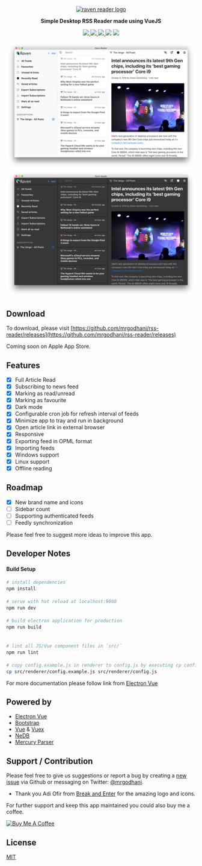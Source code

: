 <p align="center">
    <a href="https://github.com/mrgodhani/rss-reader">
        <img alt="raven reader logo" src="https://github.com/mrgodhani/rss-reader/blob/master/raven-logo.png?raw=true" width="400">
    </a>
</p>

<p align="center">
    <strong>Simple Desktop RSS Reader made using VueJS</strong>
</p>

<p align="center">
<a href="https://travis-ci.org/mrgodhani/raven-reader">
<img src="https://travis-ci.org/mrgodhani/raven-reader.svg?branch=master">
</a>
<a href="https://codeclimate.com/github/mrgodhani/raven-reader/maintainability">
<img src="https://api.codeclimate.com/v1/badges/b19f2a2aaaeae1f85910/maintainability" />
</a>
<a href="https://david-dm.org/mrgodhani/raven-reader" title="dependencies status">
<img src="https://david-dm.org/mrgodhani/raven-reader/status.svg"/>
</a>
<a href="https://david-dm.org/mrgodhani/raven-reader?type=dev" title="devDependencies status">
<img src="https://david-dm.org/mrgodhani/raven-reader/dev-status.svg"/></a>
<a title="MadeWithVueJs.com Shield" href="https://madewithvuejs.com/p/rss-reader-v2-0/shield-link"> <img src="https://madewithvuejs.com/storage/repo-shields/12-shield.svg"/></a>
</p>

![newscreenshot](/newscreenshot.png)
![darkscreenshot](/darkscreenshot.png)

## Download

To download, please visit [https://github.com/mrgodhani/rss-reader/releases](https://github.com/mrgodhani/rss-reader/releases)

Coming soon on Apple App Store.

## Features

- [x] Full Article Read
- [x] Subscribing to news feed
- [x] Marking as read/unread
- [x] Marking as favourite
- [x] Dark mode
- [x] Configurable cron job for refresh interval of feeds
- [x] Minimize app to tray and run in background
- [x] Open article link in external browser
- [x] Responsive
- [x] Exporting feed in OPML format
- [x] Importing feeds
- [x] Windows support
- [x] Linux support
- [x] Offline reading

## Roadmap
- [x] New brand name and icons
- [ ] Sidebar count
- [ ] Supporting authenticated feeds
- [ ] Feedly synchronization

Please feel free to suggest more ideas to improve this app.


## Developer Notes

#### Build Setup

``` bash
# install dependencies
npm install

# serve with hot reload at localhost:9080
npm run dev

# build electron application for production
npm run build


# lint all JS/Vue component files in `src/`
npm run lint

# copy config.example.js in renderer to config.js by executing cp config.example.js config.js and set Mercury parser token
cp src/renderer/config.example.js src/renderer/config.js

```

For more documentation please follow link from [Electron Vue](https://simulatedgreg.gitbooks.io/electron-vue/content/)

## Powered by

- [Electron Vue](https://github.com/SimulatedGREG/electron-vue)
- [Bootstrap](https://getbootstrap.com)
- [Vue](https://www.vuejs.org) & [Vuex](https://vuex.vuejs.org)
- [NeDB](https://github.com/louischatriot/nedb)
- [Mercury Parser](https://mercury.postlight.com/web-parser/)


## Support / Contribution

Please feel free to give us suggestions or report a bug by creating a [new issue](https://github.com/mrgodhani/rss-reader/issues) via Github or messaging on  Twitter: [@mrgodhani](https://twitter.com/mrgodhani).

- Thank you Adi Ofir from [Break and Enter](https://www.breakenter.com) for the amazing logo and icons.

For further support and keep this app maintained you could also buy me a coffee.

<p><a href="https://www.buymeacoffee.com/vXlonHais" target="_blank"><img src="https://www.buymeacoffee.com/assets/img/custom_images/orange_img.png" alt="Buy Me A Coffee" style="height: auto !important;width: auto !important;" ></a></p>

## License
[MIT](https://github.com/mrgodhani/rss-reader/blob/master/LICENSE)
